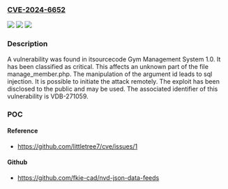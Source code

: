 ### [CVE-2024-6652](https://cve.mitre.org/cgi-bin/cvename.cgi?name=CVE-2024-6652)
![](https://img.shields.io/static/v1?label=Product&message=Gym%20Management%20System&color=blue)
![](https://img.shields.io/static/v1?label=Version&message=%3D%201.0%20&color=brighgreen)
![](https://img.shields.io/static/v1?label=Vulnerability&message=CWE-89%20SQL%20Injection&color=brighgreen)

### Description

A vulnerability was found in itsourcecode Gym Management System 1.0. It has been classified as critical. This affects an unknown part of the file manage_member.php. The manipulation of the argument id leads to sql injection. It is possible to initiate the attack remotely. The exploit has been disclosed to the public and may be used. The associated identifier of this vulnerability is VDB-271059.

### POC

#### Reference
- https://github.com/littletree7/cve/issues/1

#### Github
- https://github.com/fkie-cad/nvd-json-data-feeds

